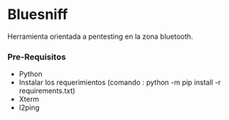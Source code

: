 # Bluesniff
Herramienta orientada a pentesting en la zona bluetooth.

### Pre-Requisitos
- Python
- Instalar los requerimientos (comando : python -m pip install -r requirements.txt)
- Xterm
- l2ping

